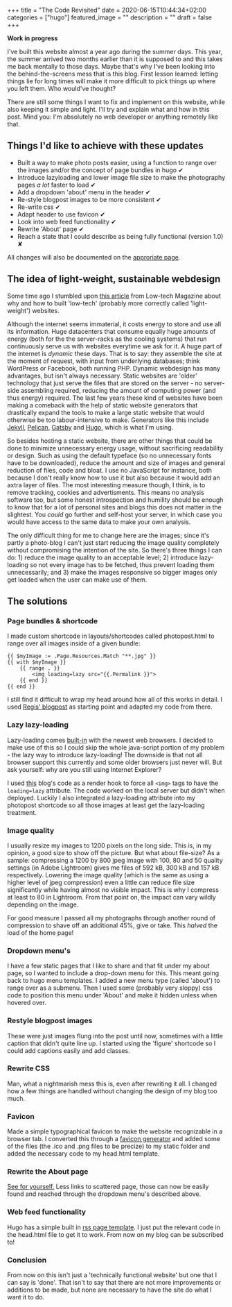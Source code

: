 +++
title =  "The Code Revisited"
date = 2020-06-15T10:44:34+02:00
categories = ["hugo"]
featured_image = ""
description = ""
draft = false
+++

**Work in progress**

I've built this website almost a year ago during the summer days. This year, the summer arrived two months earlier than it is supposed to and this takes me back mentally to those days. Maybe that's why I've been looking into the behind-the-screens mess that is this blog. First lesson learned: letting things lie for long times will make it more difficult to pick things up where you left them. Who would've thought?

There are still some things I want to fix and implement on this website, while also keeping it simple and light. I'll try and explain what and how in this post. Mind you: I'm absolutely no web developer or anything remotely like that.

<!--more-->

## Things I'd like to achieve with these updates
* Built a way to make photo posts easier, using a function to range over the images and/or the concept of page bundles in hugo ✔
* Introduce lazyloading and lower image file size to make the photography pages *a lot* faster to load ✔
* Add a dropdown 'about' menu in the header ✔
* Re-style blogpost images to be more consistent ✔
* Re-write css ✔
* Adapt header to use favicon ✔
* Look into web feed functionality ✔
* Rewrite 'About' page ✔
* Reach a state that I could describe as being fully functional (version 1.0) ✘

All changes will also be documented on the [approriate page](/version).

## The idea of light-weight, sustainable webdesign
Some time ago I stumbled upon [this article](https://solar.lowtechmagazine.com/2018/09/how-to-build-a-lowtech-website) from Low-tech Magazine about why and how to built 'low-tech' (probably more correctly called 'light-weight') websites.

Although the internet seems immaterial, it costs energy to store and use all its information. Huge datacenters that consume equally huge amounts of energy (both for the the server-racks as the cooling systems) that run continuously serve us with websites everytime we ask for it. A huge part of the internet is *dynamic* these days. That is to say: they assemble the site at the moment of request, with input from underlying databases; think WordPress or Facebook, both running PHP. Dynamic webdesign has many advantages, but isn't always necessary. Static websites are 'older' technology that just serve the files that are stored on the server - no server-side assembling required, reducing the amount of computing power (and thus energy) required. The last few years these kind of websites have been making a comeback with the help of static website generators that drastically expand the tools to make a large static website that would otherwise be too labour-intensive to make. Generators like this include [Jekyll](https://jekyllrb.com/), [Pelican](https://blog.getpelican.com/), [Gatsby](https://www.gatsbyjs.org/) and [Hugo](https://gohugo.io/), which is what I'm using.

So besides hosting a static website, there are other things that could be done to minimize unnecessary energy usage, without sacrificing readability or design. Such as using the default typeface (so no unnecessary fonts have to be downloaded), reduce the amount and size of images and general reduction of files, code and bloat. I use no JavaScript for instance, both because I don't really know how to use it but also because it would add an axtra layer of files. The most interesting measure though, I think, is to remove tracking, cookies and advertisments. This means no analysis software too, but some honest introspection and humility should be enough to know that for a lot of personal sites and blogs this does not matter in the slightest. You *could* go further and self-host your server, in which case you would have access to the same data to make your own analysis.

The only difficult thing for me to change here are the images; since it's partly a photo-blog I can't just start reducing the image quality completely without compromising the intention of the site. So there's three things I can do: 1) reduce the image quality to an acceptable level; 2) introduce lazy-loading so not every image has to be fetched, thus prevent loading them unnecessarily; and 3) make the images responsive so bigger images only get loaded when the user can make use of them.

## The solutions

### Page bundles & shortcode
I made custom shortcode in layouts/shortcodes called photopost.html to range over all images inside of a given bundle:

```
{{ $myImage := .Page.Resources.Match "**.jpg" }}
{{ with $myImage }}
    {{ range . }}
        <img loading=lazy src="{{.Permalink }}">
    {{ end }}
{{ end }}
```

I still find it difficult to wrap my head around how all of this works in detail. I used [Regis' blogpost](https://regisphilibert.com/blog/2018/01/hugo-page-resources-and-how-to-use-them/) as starting point and adapted my code from there.

### Lazy lazy-loading
Lazy-loading comes [built-in](https://web.dev/native-lazy-loading/) with the newest web browsers. I decided to make use of this so I could skip the whole java-script portion of my problem - the lazy way to introduce lazy-loading! The downside is that not all browser support this currently and some older browsers just never will. But ask yourself: why are you still using Internet Explorer?

I used [this](https://nickmchardy.com/2020/05/adding-lazy-loading-for-images-in-hugo-static-site-generator.html) blog's code as a render hook to force all `<img>` tags to have the `loading=lazy` attribute. The code worked on the local server but didn't when deployed. Luckily I also integrated a lazy-loading attribute into my photopost shortcode so all those images at least get the lazy-loading treatment.

### Image quality
I usually resize my images to 1200 pixels on the long side. This is, in my opinion, a good size to show off the picture. But what about file-size? As a sample: compressing a 1200 by 800 jpeg image with 100, 80 and 50 quality settings (in Adobe Lightroom) gives me files of 592 kB, 300 kB and 157 kB respectively. Lowering the image quality (which is the same as using a higher level of jpeg compression) even a little can reduce file size significantly while having almost no visible impact. This is why I compress at least to 80 in Lightroom. From that point on, the impact can vary wildly depending on the image.

For good measure I passed all my photographs through another round of compression to shave off an additional 45%, give or take. This *halved* the load of the home page!

### Dropdown menu's
I have a few static pages that I like to share and that fit under my about page, so I wanted to include a drop-down menu for this. This meant going back to hugo menu templates. I added a new menu type (called 'about') to range over as a submenu. Then I used some (probably very sloppy) css code to position this menu under 'About' and make it hidden unless when hovered over.

### Restyle blogpost images
These were just images flung into the post until now, sometimes with a little caption that didn't quite line up. I started using the 'figure' shortcode so I could add captions easily and add classes.

### Rewrite CSS
Man, what a nightmarish mess this is, even after rewriting it all. I changed how a few things are handled without changing the design of my blog too much.

### Favicon
Made a simple typographical favicon to make the website recognizable in a browser tab. I converted this through a [favicon generator](https://realfavicongenerator.net/) and added some of the files (the .ico and .png files to be precize) to my static folder and added the necessary code to my head.html template.

### Rewrite the About page
[See for yourself.](/about) Less links to scattered page, those can now be easily found and reached through the dropdown menu's described above.

### Web feed functionality
Hugo has a simple built in [rss page template](https://gohugo.io/templates/rss/). I just put the relevant code in the head.html file to get it to work. From now on my blog can be subscribed to!

### Conclusion
From now on this isn't just a 'technically functional website' but one that I can say is 'done'. That isn't to say that there are not more improvements or additions to be made, but none are necessary to have the site do what I want it to do.